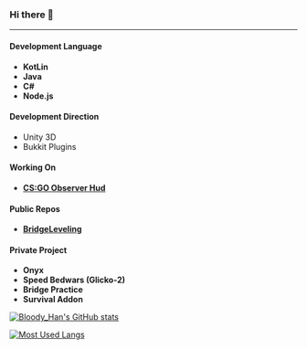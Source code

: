 ### Hi there 👋
___
#### Development Language
* **KotLin**
* **Java**
* **C#**
* **Node.js**

#### Development Direction
* Unity 3D
* Bukkit Plugins

#### Working On
* **[CS:GO Observer Hud](https://github.com/China-Han-1209/csgo-observer-hud/)**

#### Public Repos
* **[BridgeLeveling](https://github.com/China-Han-1209/BridgeLeveling/)**

#### Private Project
* **Onyx**
* **Speed Bedwars (Glicko-2)**
* **Bridge Practice**
* **Survival Addon**

[![Bloody_Han's GitHub stats](https://github-readme-stats.vercel.app/api?username=China-Han-1209)](https://github.com/anuraghazra/github-readme-stats)

[![Most Used Langs](https://github-readme-stats.vercel.app/api/top-langs/?username=China-Han-1209)](https://github.com/anuraghazra/github-readme-stats)
